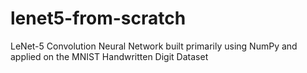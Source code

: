 # lenet5-from-scratch
LeNet-5 Convolution Neural Network built primarily using NumPy and applied on the MNIST Handwritten Digit Dataset
